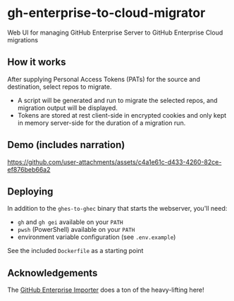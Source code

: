 # gh-enterprise-to-cloud-migrator

Web UI for managing GitHub Enterprise Server to GitHub Enterprise Cloud migrations

## How it works

After supplying Personal Access Tokens (PATs) for the source and destination, select repos to migrate.

* A script will be generated and run to migrate the selected repos, and migration output will be displayed.
* Tokens are stored at rest client-side in encrypted cookies and only kept in memory server-side for the duration of a migration run.

## Demo (includes narration)

https://github.com/user-attachments/assets/c4a1e61c-d433-4260-82ce-ef876beb66a2

## Deploying

In addition to the `ghes-to-ghec` binary that starts the webserver, you'll need:

* `gh` and `gh gei` available on your `PATH`
* `pwsh` (PowerShell) available on your `PATH`
* environment variable configuration (see `.env.example`)

See the included `Dockerfile` as a starting point

## Acknowledgements

The [GitHub Enterprise Importer](https://github.com/github/gh-gei) does a ton of the heavy-lifting here!
